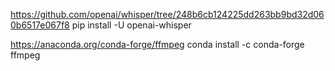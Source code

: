 https://github.com/openai/whisper/tree/248b6cb124225dd263bb9bd32d060b6517e067f8
pip install -U openai-whisper

https://anaconda.org/conda-forge/ffmpeg
conda install -c conda-forge ffmpeg
